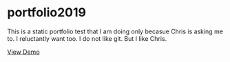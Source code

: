 # portfolio2019
This is a static portfolio test that I am doing only becasue Chris is asking me to. I reluctantly want too. I do not like git. But I like Chris.

[View Demo](https://saitosan75.github.io/myportfolio/)

